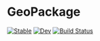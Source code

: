 # GeoPackage

[![Stable](https://img.shields.io/badge/docs-stable-blue.svg)](https://JuliaGeo.github.io/GeoPackage.jl/stable/)
[![Dev](https://img.shields.io/badge/docs-dev-blue.svg)](https://JuliaGeo.github.io/GeoPackage.jl/dev/)
[![Build Status](https://github.com/JuliaGeo/GeoPackage.jl/actions/workflows/CI.yml/badge.svg?branch=main)](https://github.com/JuliaGeo/GeoPackage.jl/actions/workflows/CI.yml?query=branch%3Amain)
